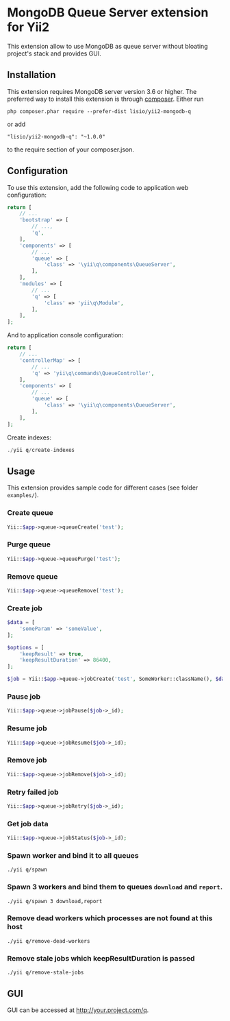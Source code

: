 # MongoDB Queue Server extension for Yii2

This extension allow to use MongoDB as queue server without bloating project's stack and provides GUI.

Installation
------------
This extension requires MongoDB server version 3.6 or higher.
The preferred way to install this extension is through [composer](http://getcomposer.org/download/).
Either run

```
php composer.phar require --prefer-dist lisio/yii2-mongodb-q
```
or add
```
"lisio/yii2-mongodb-q": "~1.0.0"
```
to the require section of your composer.json.

Configuration
-------------
To use this extension, add the following code to application web configuration:
```php
return [
    // ...
    'bootstrap' => [
        // ...,
        'q',
    ],
    'components' => [
        // ...
        'queue' => [
            'class' => '\yii\q\components\QueueServer',
        ],
    ],
    'modules' => [
        // ...
        'q' => [
            'class' => 'yii\q\Module',
        ],
    ],
];
```
And to application console configuration:
```php
return [
    // ...
    'controllerMap' => [
        // ...
        'q' => 'yii\q\commands\QueueController',
    ],
    'components' => [
        // ...
        'queue' => [
            'class' => '\yii\q\components\QueueServer',
        ],
    ],
];
```

Create indexes:
```php
./yii q/create-indexes
```

Usage
-----

This extension provides sample code for different cases (see folder `examples/`).

### Create queue
```php
Yii::$app->queue->queueCreate('test');
```

### Purge queue
```php
Yii::$app->queue->queuePurge('test');
```

### Remove queue
```php
Yii::$app->queue->queueRemove('test');
```

### Create job
```php
$data = [
    'someParam' => 'someValue',
];

$options = [
    'keepResult' => true,
    'keepResultDuration' => 86400,
];

$job = Yii::$app->queue->jobCreate('test', SomeWorker::className(), $data, $options);
```

### Pause job
```php
Yii::$app->queue->jobPause($job->_id);
```

### Resume job
```php
Yii::$app->queue->jobResume($job->_id);
```

### Remove job
```php
Yii::$app->queue->jobRemove($job->_id);
```

### Retry failed job
```php
Yii::$app->queue->jobRetry($job->_id);
```

### Get job data
```php
Yii::$app->queue->jobStatus($job->_id);
```

### Spawn worker and bind it to all queues
```
./yii q/spawn
```

### Spawn 3 workers and bind them to queues `download` and `report`.
```
./yii q/spawn 3 download,report
```

### Remove dead workers which processes are not found at this host
```
./yii q/remove-dead-workers
```

### Remove stale jobs which keepResultDuration is passed
```
./yii q/remove-stale-jobs
```

GUI
-----

GUI can be accessed at http://your.project.com/q.
